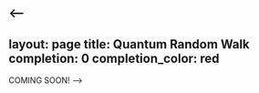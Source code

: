 <--
---
layout: page
title: Quantum Random Walk
completion: 0
completion_color: red
---

COMING SOON!
-->

